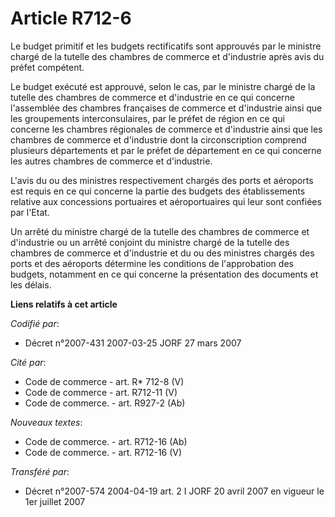# Article R712-6

Le budget primitif et les budgets rectificatifs sont approuvés par le ministre chargé de la tutelle des chambres de commerce
et d'industrie après avis du préfet compétent.

Le budget exécuté est approuvé, selon le cas, par le ministre chargé de la tutelle des chambres de commerce et d'industrie en
ce qui concerne l'assemblée des chambres françaises de commerce et d'industrie ainsi que les groupements interconsulaires,
par le préfet de région en ce qui concerne les chambres régionales de commerce et d'industrie ainsi que les chambres de
commerce et d'industrie dont la circonscription comprend plusieurs départements et par le préfet de département en ce qui
concerne les autres chambres de commerce et d'industrie.

L'avis du ou des ministres respectivement chargés des ports et aéroports est requis en ce qui concerne la partie des budgets
des établissements relative aux concessions portuaires et aéroportuaires qui leur sont confiées par l'Etat.

Un arrêté du ministre chargé de la tutelle des chambres de commerce et d'industrie ou un arrêté conjoint du ministre chargé
de la tutelle des chambres de commerce et d'industrie et du ou des ministres chargés des ports et des aéroports détermine les
conditions de l'approbation des budgets, notamment en ce qui concerne la présentation des documents et les délais.

**Liens relatifs à cet article**

_Codifié par_:

  - Décret n°2007-431 2007-03-25 JORF 27 mars 2007

_Cité par_:

  - Code de commerce - art. R* 712-8 (V)
  - Code de commerce - art. R712-11 (V)
  - Code de commerce. - art. R927-2 (Ab)

_Nouveaux textes_:

  - Code de commerce. - art. R712-16 (Ab)
  - Code de commerce. - art. R712-16 (V)

_Transféré par_:

  - Décret n°2007-574 2004-04-19 art. 2 I JORF 20 avril 2007 en vigueur le 1er juillet 2007
